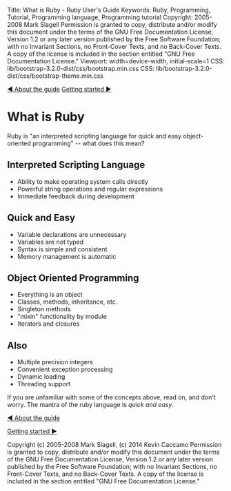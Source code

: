 Title: What is Ruby - Ruby User's Guide
Keywords: Ruby, Programming, Tutorial, Programming language, Programming tutorial
Copyright: 2005-2008 Mark Slagell
           Permission is granted to copy, distribute and/or modify this document under the terms of the GNU Free Documentation License, Version 1.2 or any later version published by the Free Software Foundation; with no Invariant Sections, no Front-Cover Texts, and no Back-Cover Texts.
           A copy of the license is included in the section entitled "GNU Free Documentation License."
Viewport: width=device-width, initial-scale=1
CSS: lib/bootstrap-3.2.0-dist/css/bootstrap.min.css
CSS: lib/bootstrap-3.2.0-dist/css/bootstrap-theme.min.css

<div class="container">
<!-- Previous page -->
<a href="about.html" class="btn btn-default">&#9668; About the guide</a>
<!-- Next page -->
<a href="getstarted.html" class="btn btn-default">Getting started &#9658;</a>

What is Ruby
============

Ruby is "an interpreted scripting language for quick and easy
object-oriented programming" -- what does this mean?

Interpreted Scripting Language
------------------------------

- Ability to make operating system calls directly
- Powerful string operations and regular expressions
- Immediate feedback during development

Quick and Easy
--------------

- Variable declarations are unnecessary
- Variables are not typed
- Syntax is simple and consistent
- Memory management is automatic

Object Oriented Programming
---------------------------

- Everything is an object
- Classes, methods, inheritance, etc.
- Singleton methods
- "mixin" functionality by module
- Iterators and closures

Also
------

- Multiple precision integers
- Convenient exception processing
- Dynamic loading
- Threading support

If you are unfamiliar with some of the concepts above, read on, and
don't worry. The mantra of the ruby language is *quick and easy*.

<!-- Previous page -->
<a href="about.html" class="btn btn-default">&#9668; About the guide</a>
<!-- Next page -->
<a href="getstarted.html" class="btn btn-default">Getting started &#9658;</a>

Copyright (c) 2005-2008 Mark Slagell, (c) 2014 Kevin Caccamo
Permission is granted to copy, distribute and/or modify this document under the terms of the GNU Free Documentation License, Version 1.2 or any later version published by the Free Software Foundation; with no Invariant Sections, no Front-Cover Texts, and no Back-Cover Texts.
A copy of the license is included in the section entitled "GNU Free Documentation License."

</div>
<script src="lib/jquery-1.11.1.min.js"></script>
<script src="lib/bootstrap-3.2.0-dist/js/bootstrap.min.js"></script>
<script src="kbdnav.js"></script>
